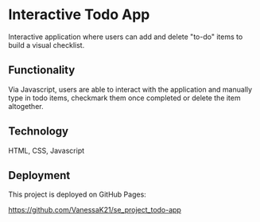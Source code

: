 # Interactive Todo App

Interactive application where users can add and delete "to-do" items to build a visual checklist.

## Functionality

Via Javascript, users are able to interact with the application and manually type in todo items, checkmark them once completed or delete the item altogether.

## Technology

HTML, CSS, Javascript

## Deployment

This project is deployed on GitHub Pages:

https://github.com/VanessaK21/se_project_todo-app
